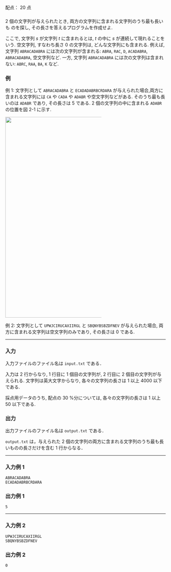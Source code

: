 配点： $20$ 点

###

$2$ 個の文字列が与えられたとき, 両方の文字列に含まれる文字列のうち最も長いも
のを探し, その長さを答えるプログラムを作成せよ.

ここで, 文字列 $s$ が文字列 $t$ に含まれるとは, $t$ の中に $s$ が連続して現れることをいう. 空文字列, すなわち長さ $0$ の文字列は, どんな文字列にも含まれる. 例えば, 文字列 `ABRACADABRA` には次の文字列が含まれる: `ABRA`, `RAC`, `D`, `ACADABRA`, `ABRACADABRA`, 空文字列など. 一方, 文字列 `ABRACADABRA` には次の文字列は含まれない: `ABRC`, `RAA`, `BA`, `K` など.

### 例

例 1: 文字列として `ABRACADABRA` と `ECADADABRBCRDARA` が与えられた場合,両方に含まれる文字列には `CA` や `CADA` や `ADABR` や空文字列などがある. そのうち最も長いのは `ADABR` であり, その長さは $5$ である. $2$ 個の文字列の中に含まれる `ADABR` の位置を図 2-1 に示す.

<img src="https://img.atcoder.jp/joi2008ho/4f36b0406a34c7d4b698683f4d66a725.png" class="img-responsive center-block" style="width: 630px; max-width: 60%">

例 2: 文字列として `UPWJCIRUCAXIIRGL` と `SBQNYBSBZDFNEV` が与えられた場合, 両方に含まれる文字列は空文字列のみであり, その長さは $0$ である.

---

### 入力

入力ファイルのファイル名は `input.txt` である．

入力は $2$ 行からなり, $1$ 行目に $1$ 個目の文字列が, $2$ 行目に $2$ 個目の文字列が与えられる. 文字列は英大文字からなり, 各々の文字列の長さは $1$ 以上 $4000$ 以下である.

採点用データのうち, 配点の $30$ %分については, 各々の文字列の長さは $1$ 以上 $50$ 以下である.

### 出力

出力ファイルのファイル名は `output.txt` である．

`output.txt` は，与えられた $2$ 個の文字列の両方に含まれる文字列のうち最も長
いものの長さだけを含む $1$ 行からなる．

---

### 入力例 1

~~~
ABRACADABRA
ECADADABRBCRDARA
~~~

### 出力例 1

~~~
5
~~~

---

### 入力例 2

~~~
UPWJCIRUCAXIIRGL
SBQNYBSBZDFNEV
~~~

### 出力例 2

~~~
0
~~~
